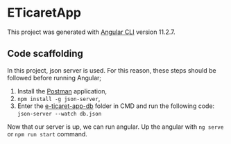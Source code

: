 # ETicaretApp

This project was generated with [Angular CLI](https://github.com/angular/angular-cli) version 11.2.7.

## Code scaffolding

In this project, json server is used. For this reason, these steps should be followed before running Angular;
1. Install the [Postman](https://www.postman.com/downloads/) application,
2. `npm install -g json-server`,
3. Enter the [e-ticaret-app-db](https://github.com/talha-al/e-ticaret-app-db) folder in CMD and run the following code: `json-server --watch db.json`

  Now that our server is up, we can run angular.
  Up the angular with `ng serve` or `npm run start` command.
  
